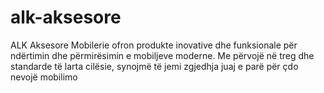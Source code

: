 # alk-aksesore
 ALK Aksesore Mobilerie ofron produkte inovative dhe funksionale për ndërtimin dhe përmirësimin e mobiljeve moderne. Me përvojë në treg dhe standarde të larta cilësie, synojmë të jemi zgjedhja juaj e parë për çdo nevojë mobilimo
